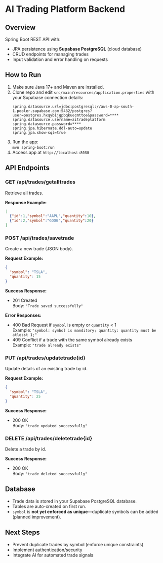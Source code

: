 
# AI Trading Platform Backend

## Overview
Spring Boot REST API with:
- JPA persistence using **Supabase PostgreSQL** (cloud database)
- CRUD endpoints for managing trades
- Input validation and error handling on requests

## How to Run
1. Make sure Java 17+ and Maven are installed.
2. Clone repo and edit `src/main/resources/application.properties` with your Supabase connection details:
    ```
    spring.datasource.url=jdbc:postgresql://aws-0-ap-south-1.pooler.supabase.com:5432/postgres?user=postgres.hxqybijgpbqkuecmttoe&password=****
    spring.datasource.username=aitradeplatform
    spring.datasource.password=****
    spring.jpa.hibernate.ddl-auto=update
    spring.jpa.show-sql=true
    ```
3. Run the app:  
   `mvn spring-boot:run`
4. Access app at `http://localhost:8080`

## API Endpoints

### GET /api/trades/getalltrades  
Retrieve all trades.

**Response Example:**
```json
[
  {"id":1,"symbol":"AAPL","quantity":10},
  {"id":2,"symbol":"GOOG","quantity":20}
]
```

### POST /api/trades/savetrade  
Create a new trade (JSON body).

**Request Example:**
```json
{
  "symbol": "TSLA",
  "quantity": 15
}
```

**Success Response:**
- 201 Created  
  Body: `"Trade saved successfully"`

**Error Responses:**
- 400 Bad Request if `symbol` is empty or `quantity` < 1  
  Example: `"symbol: symbol is manditory; quantity: quantity must be atlesst 1;"`
- 409 Conflict if a trade with the same symbol already exists  
  Example: `"trade already exists"`

### PUT /api/trades/updatetrade{id}  
Update details of an existing trade by id.

**Request Example:**
```json
{
  "symbol": "TSLA",
  "quantity": 25
}
```

**Success Response:**  
- 200 OK  
  Body: `"trade updated successfully"`

### DELETE /api/trades/deletetrade{id}  
Delete a trade by id.

**Success Response:**  
- 200 OK  
  Body: `"trade deleted successfully"`

## Database
- Trade data is stored in your Supabase PostgreSQL database.
- Tables are auto-created on first run.
- `symbol` is **not yet enforced as unique**—duplicate symbols can be added (planned improvement).

## Next Steps
- Prevent duplicate trades by symbol (enforce unique constraints)
- Implement authentication/security
- Integrate AI for automated trade signals
